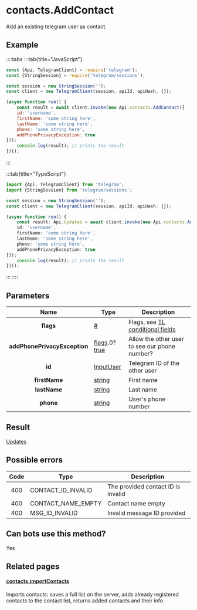 # contacts.AddContact

Add an existing telegram user as contact.



## Example

::::tabs
:::tab{title="JavaScript"}
```js
const {Api, TelegramClient} = require('telegram');
const {StringSession} = require('telegram/sessions');

const session = new StringSession('');
const client = new TelegramClient(session, apiId, apiHash, {});

(async function run() {
    const result = await client.invoke(new Api.contacts.AddContact({
    id: 'username',
    firstName: 'some string here',
    lastName: 'some string here',
    phone: 'some string here',
    addPhonePrivacyException: true
}));
    console.log(result); // prints the result
})();
```
:::

:::tab{title="TypeScript"}
```ts
import {Api, TelegramClient} from 'telegram';
import {StringSession} from 'telegram/sessions';

const session = new StringSession('');
const client = new TelegramClient(session, apiId, apiHash, {});

(async function run() {
    const result: Api.Updates = await client.invoke(new Api.contacts.AddContact({
    id: 'username',
    firstName: 'some string here',
    lastName: 'some string here',
    phone: 'some string here',
    addPhonePrivacyException: true
}));
    console.log(result); // prints the result
})();
```
:::
::::



## Parameters

| Name | Type | Description |
| :--: | ---- | ----------- |
| **flags** | [#](https://core.telegram.org/type/%23) | Flags, see [TL conditional fields](https://core.telegram.org/mtproto/TL-combinators#conditional-fields) 
| **addPhonePrivacyException** | [flags](https://core.telegram.org/mtproto/TL-combinators#conditional-fields).0?[true](https://core.telegram.org/constructor/true) | Allow the other user to see our phone number? 
| **id** | [InputUser](https://core.telegram.org/type/InputUser) | Telegram ID of the other user 
| **firstName** | [string](https://core.telegram.org/type/string) | First name 
| **lastName** | [string](https://core.telegram.org/type/string) | Last name 
| **phone** | [string](https://core.telegram.org/type/string) | User's phone number 


## Result

[Updates](https://core.telegram.org/type/Updates)



## Possible errors

| Code | Type | Description |
| :--: | ---- | ----------- |
| 400 | CONTACT\_ID\_INVALID | The provided contact ID is invalid 
| 400 | CONTACT\_NAME\_EMPTY | Contact name empty 
| 400 | MSG\_ID\_INVALID | Invalid message ID provided 


## Can bots use this method?

Yes

## Related pages

#### [contacts.importContacts](https://core.telegram.org/method/contacts.importContacts)

Imports contacts: saves a full list on the server, adds already registered contacts to the contact list, returns added contacts and their info.




